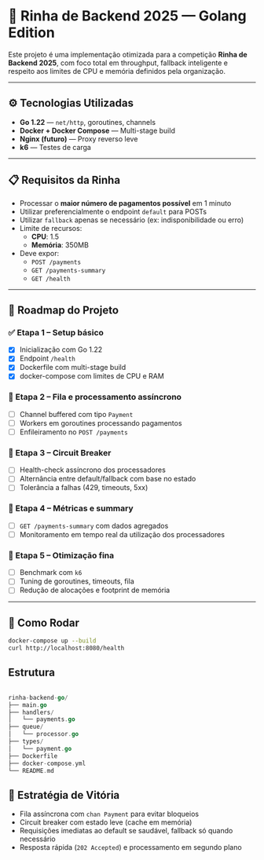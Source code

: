 # 🐐 Rinha de Backend 2025 — Golang Edition

Este projeto é uma implementação otimizada para a competição **Rinha de Backend 2025**, com foco total em throughput, fallback inteligente e respeito aos limites de CPU e memória definidos pela organização.

---

## ⚙️ Tecnologias Utilizadas

- **Go 1.22** — `net/http`, goroutines, channels
- **Docker + Docker Compose** — Multi-stage build
- **Nginx (futuro)** — Proxy reverso leve
- **k6** — Testes de carga

---

## 📋 Requisitos da Rinha

- Processar o **maior número de pagamentos possível** em 1 minuto
- Utilizar preferencialmente o endpoint `default` para POSTs
- Utilizar `fallback` apenas se necessário (ex: indisponibilidade ou erro)
- Limite de recursos:
  - **CPU**: 1.5
  - **Memória**: 350MB
- Deve expor:
  - `POST /payments`
  - `GET /payments-summary`
  - `GET /health`

---

## 🧭 Roadmap do Projeto

### ✅ Etapa 1 – Setup básico

- [X]  Inicialização com Go 1.22
- [X]  Endpoint `/health`
- [X]  Dockerfile com multi-stage build
- [X]  docker-compose com limites de CPU e RAM

### 🚧 Etapa 2 – Fila e processamento assíncrono

- [ ]  Channel buffered com tipo `Payment`
- [ ]  Workers em goroutines processando pagamentos
- [ ]  Enfileiramento no `POST /payments`

### 🚧 Etapa 3 – Circuit Breaker

- [ ]  Health-check assíncrono dos processadores
- [ ]  Alternância entre default/fallback com base no estado
- [ ]  Tolerância a falhas (429, timeouts, 5xx)

### 🚧 Etapa 4 – Métricas e summary

- [ ]  `GET /payments-summary` com dados agregados
- [ ]  Monitoramento em tempo real da utilização dos processadores

### 🚧 Etapa 5 – Otimização fina

- [ ]  Benchmark com `k6`
- [ ]  Tuning de goroutines, timeouts, fila
- [ ]  Redução de alocações e footprint de memória

---

## 🏁 Como Rodar

```bash
docker-compose up --build
curl http://localhost:8080/health
```


## Estrutura

``````go

rinha-backend-go/
├── main.go
├── handlers/
│   └── payments.go
├── queue/
│   └── processor.go
├── types/
│   └── payment.go
├── Dockerfile
├── docker-compose.yml
└── README.md
``````



## 🧠 Estratégia de Vitória

* Fila assíncrona com `chan Payment` para evitar bloqueios
* Circuit breaker com estado leve (cache em memória)
* Requisições imediatas ao default se saudável, fallback só quando necessário
* Resposta rápida (`202 Accepted`) e processamento em segundo plano
